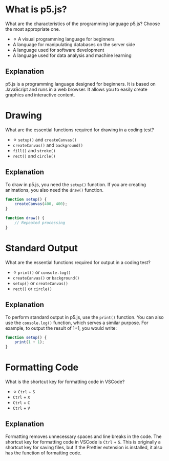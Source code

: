 # What is p5.js?

What are the characteristics of the programming language p5.js? Choose the most appropriate one.

- ⚪︎ A visual programming language for beginners
- A language for manipulating databases on the server side
- A language used for software development
- A language used for data analysis and machine learning

## Explanation

p5.js is a programming language designed for beginners. It is based on JavaScript and runs in a web browser. It allows you to easily create graphics and interactive content.

# Drawing

What are the essential functions required for drawing in a coding test?

- ⚪︎ `setup()` and `createCanvas()`
- `createCanvas()` and `background()`
- `fill()` and `stroke()`
- `rect()` and `circle()`

## Explanation

To draw in p5.js, you need the `setup()` function. If you are creating animations, you also need the `draw()` function.

```js
function setup() {
    createCanvas(400, 400);
}

function draw() {
    // Repeated processing
}
```

# Standard Output

What are the essential functions required for output in a coding test?

- ⚪︎ `print()` or `console.log()`
- `createCanvas()` or `background()`
- `setup()` or `createCanvas()`
- `rect()` or `circle()`

## Explanation

To perform standard output in p5.js, use the `print()` function. You can also use the `console.log()` function, which serves a similar purpose.
For example, to output the result of 1+1, you would write:

```js
function setup() {
    print(1 + 1);
}
```

# Formatting Code

What is the shortcut key for formatting code in VSCode?

- ⚪︎ `Ctrl` + `S`
- `Ctrl` + `X`
- `Ctrl` + `C`
- `Ctrl` + `V`

## Explanation

Formatting removes unnecessary spaces and line breaks in the code. The shortcut key for formatting code in VSCode is `Ctrl` + `S`. This is originally a shortcut key for saving files, but if the Prettier extension is installed, it also has the function of formatting code.
